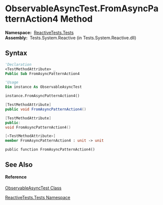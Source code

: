# ObservableAsyncTest.FromAsyncPatternAction4 Method

**Namespace:**  [ReactiveTests.Tests](ReactiveTests.Tests\ReactiveTests.Tests.md)  
**Assembly:**  Tests.System.Reactive (in Tests.System.Reactive.dll)

## Syntax

```vb
'Declaration
<TestMethodAttribute> _
Public Sub FromAsyncPatternAction4
```

```vb
'Usage
Dim instance As ObservableAsyncTest

instance.FromAsyncPatternAction4()
```

```csharp
[TestMethodAttribute]
public void FromAsyncPatternAction4()
```

```c++
[TestMethodAttribute]
public:
void FromAsyncPatternAction4()
```

```fsharp
[<TestMethodAttribute>]
member FromAsyncPatternAction4 : unit -> unit 
```

```jscript
public function FromAsyncPatternAction4()
```

## See Also

#### Reference

[ObservableAsyncTest Class](ObservableAsyncTest\ObservableAsyncTest.md)

[ReactiveTests.Tests Namespace](ReactiveTests.Tests\ReactiveTests.Tests.md)




